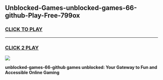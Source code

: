 
## Unblocked-Games-unblocked-games-66-github-Play-Free-799ox
<h3>
<a href="https://premium76.site?title=unblocked-games-66-github&ref=18A1">CLICK TO PLAY</a></h3>
<hr>

<h3>
<a href="https://premium76.site?title=unblocked-games-66-github&ref=18A1">CLICK 2 PLAY</a>
  
</h3>

<a href="https://premium76.site?title=unblocked-games-66-github&ref=18A1"><img src="https://clearcache.store/games.png"></a>


**unblocked-games-66-github games unblocked: Your Gateway to Fun and Accessible Online Gaming**
